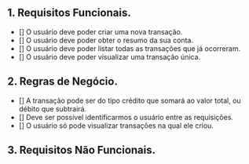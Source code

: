 ## 1. Requisitos Funcionais.

- [] O usuário deve poder criar uma nova transação.
- [] O usuário deve poder obter o resumo da sua conta.
- [] O usuário deve poder listar todas as transações que já ocorreram.
- [] O usuário deve poder visualizar uma transação única.

## 2. Regras de Negócio.

- [] A transação pode ser do tipo crédito que somará ao valor total, ou débito que subtrairá.
- [] Deve ser possível identificarmos o usuário entre as requisições.
- [] O usuário só pode visualizar transações na qual ele criou.

## 3. Requisitos Não Funcionais.

